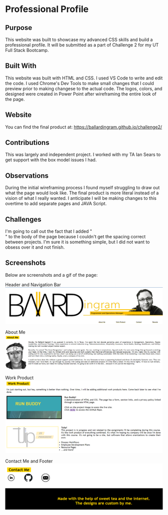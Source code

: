 # Professional Profile

## Purpose
This website was built to showcase my advanced CSS skills and build a professional profile. It will be submitted as a part of Challenge 2 for my UT Full Stack Bootcamp.

## Built With
This website was built with HTML and CSS. I used VS Code to write and edit the code. I used Chrome's Dev Tools to make small changes that I could preview prior to making changese to the actual code. The logos, colors, and designed were created in Power Point after wireframing the entire look of the page.

## Website
You can find the final product at:
https://ballardingram.github.io/challenge2/

## Contributions
This was largely and independent project. I worked with my TA Ian Sears to get support with the box model issues I had.

## Observations
During the initial wireframing process I found myself struggling to draw out what the page would look like. The final product is more literal instead of a vision of what I really wanted. I anticipate I will be making changes to this overtime to add separate pages and JAVA Script.

## Challenges
I'm going to call out the fact that I added "<br>" to the body of the page because I couldn't get the spacing correct between projects. I'm sure it is something simple, but I did not want to obsess over it and not finish.

## Screenshots
Below are screenshots and a gif of the page:

Header and Navigation Bar
<img src="https://github.com/ballardingram/challenge2/blob/main/assets/ReadMe/screenshot1.png"
raw=true
alt="Header and Navigation Bar"
style="margin-right:10px;"
/>

About Me
<img src="https://github.com/ballardingram/challenge2/blob/main/assets/ReadMe/screenshot2.png"
raw=true
alt="About Me"
style="margin-right:10px;"
/>

Work Product
<img src="https://github.com/ballardingram/challenge2/blob/main/assets/ReadMe/screenshot3.png"
raw=true
alt="Work Product"
style="margin-right:10px;"
/>

Contact Me and Footer
<img src="https://github.com/ballardingram/challenge2/blob/main/assets/ReadMe/screenshot4.png"
raw=true
alt="Contact Me and Footer"
style="margin-right:10px;"
/>